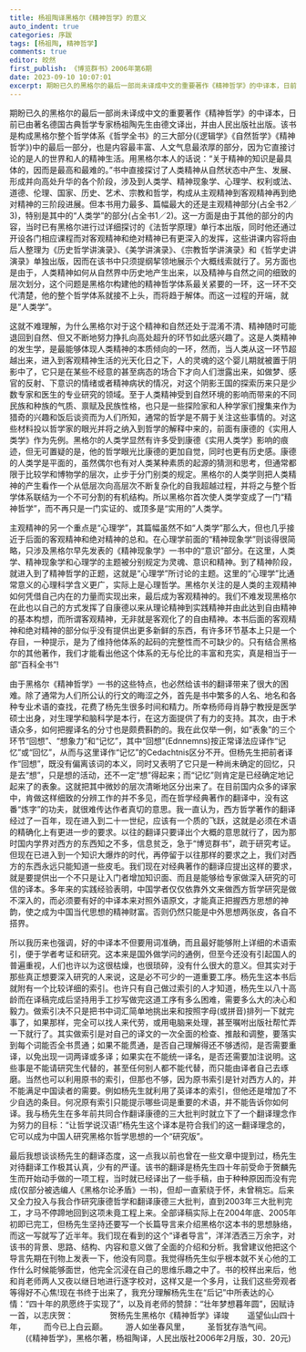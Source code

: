 ```yaml
---
title: 杨祖陶译黑格尔《精神哲学》的意义
auto_indent: true
categories: 序跋
tags: [杨祖陶, 精神哲学]
comments: true
editor: 皎然
first_publish: 《博览群书》2006年第6期
date: 2023-09-10 10:07:01
excerpt: 期盼已久的黑格尔的最后一部尚未译成中文的重要著作《精神哲学》的中译本，日前已由著名德国古典哲学专家杨祖陶先生由德文译出，并由人民出版社出版。该书是构成黑格尔整个哲学体系《哲学全书》的三大部分《逻辑学》《自然哲学》《精神哲学》中的最后一部分，也是内容最丰富、人文气息最浓厚的部分，因为它直接讨论的是人的世界和人的精神生活。
---
```

期盼已久的黑格尔的最后一部尚未译成中文的重要著作《精神哲学》的中译本，日前已由著名德国古典哲学专家杨祖陶先生由德文译出，并由人民出版社出版。该书是构成黑格尔整个哲学体系《哲学全书》的三大部分(《逻辑学》《自然哲学》《精神哲学》)中的最后一部分，也是内容最丰富、人文气息最浓厚的部分，因为它直接讨论的是人的世界和人的精神生活。用黑格尔本人的话说：“关于精神的知识是最具体的，因而是最高和最难的。”书中直接探讨了人类精神从自然状态中产生、发展、形成并向高处升华的各个阶段，涉及到人类学、精神现象学、心理学、权利或法、道德、伦理、国家、历史、艺术、宗教和哲学，构成从主观精神到客观精神再到绝对精神的三阶段进展。但本书用力最多、篇幅最大的还是主观精神部分(占全书2／3)，特别是其中的“人类学”的部分(占全书1／2)。这一方面是由于其他的部分的内容，当时已有黑格尔进行过详细探讨的《法哲学原理》单行本出版，同时他还通过开设各门相应课程而对客观精神和绝对精神已有更深入的发挥，这些讲课内容将由后人整理为《历史哲学讲演录》、《美学讲演录》、《宗教哲学讲演录》和《哲学史讲演录》单独出版，因而在该书中只须提纲挈领地展示个大概线索就行了。另方面也是由于，人类精神如何从自然界中历史地产生出来，以及精神与自然之间的细致的层次划分，这个问题是黑格尔构建他的精神哲学体系最关紧要的一环，这一环不交代清楚，他的整个哲学体系就接不上头，而将趋于解体。而这一过程的开端，就是“人类学”。

这就不难理解，为什么黑格尔对于这个精神和自然还处于混淆不清、精神随时可能退回到自然、但又不断地努力挣扎向高处超升的环节如此感兴趣了。这是人类精神的发生学，是最能够体现人类精神的本质倾向的一环，然而，当人类从这一环节超越出来，进入到客观精神生活的光天化日之下，人的灵魂的这个婴儿期就被置于阴影中了，它只是在某些不经意的甚至病态的场合下才向人们泄露出来，如做梦、感官的反射、下意识的情绪或者精神病状的情况，对这个阴影王国的探索历来只是少数专家和医生的专业研究的领域。至于人类精神受到自然环境的影响而带来的不同民族和种族的气质、禀赋及民族性格，也只是一些探险家和人种学家们搜集来作为猎奇的兴趣和饭后谈资而为人们所知，通常的哲学是不屑于关注这些事情的。对这些材料投以哲学家的眼光并将之纳入到哲学的解释中来的，前面有康德的《实用人类学》作为先例。黑格尔的人类学显然有许多受到康德《实用人类学》影响的痕迹，但无可置疑的是，他的哲学眼光比康德的更加自觉，同时也更有历史感。康德的人类学是平面的，虽然偶尔也有对人类某种素质的起源的猜测和思考，但通常都限于比较学和博物学的层次，止步于分门别类的规定。黑格尔的人类学则把人类精神的产生看作一个从低层次向高层次不断复杂化的自我超越过程，并将之与整个哲学体系联结为一个不可分割的有机结构。所以黑格尔首次使人类学变成了一门“精神哲学”，而不再只是一门实证的、或顶多是“实用的”人类学。

主观精神的另一个重点是“心理学”，其篇幅虽然不如“人类学”那么大，但也几乎接近于后面的客观精神和绝对精神的总和。在心理学前面的“精神现象学”则谈得很简略，只涉及黑格尔早先发表的《精神现象学》一书中的“意识”部分。在这里，人类学、精神现象学和心理学的主题被分别规定为灵魂、意识和精神。到了精神阶段，就进入到了精神哲学的正题，这就是“心理学”所讨论的主题。这里的“心理学”比通常意义的心理科学含义更广，实际上是心理哲学。黑格尔关注的是人类的主观精神如何凭借自己内在的力量而实现出来，最后成为客观精神的。我们不难发现黑格尔在此也以自己的方式发挥了自康德以来从理论精神到实践精神并由此达到自由精神的基本构想，而所谓客观精神，无非就是客观化了的自由精神。本书后面的客观精神和绝对精神的部分似乎没有提供出更多新鲜的东西，有许多环节基本上只是一个存目，一种提示，是为了维持他体系的起码的完整性而不可缺少的。只有结合黑格尔的其他著作，我们才能看出他这个体系的无与伦比的丰富和充实，真是相当于一部“百科全书”!

由于黑格尔《精神哲学》一书的这些特点，也必然给该书的翻译带来了很大的困难。除了通常为人们所公认的行文的晦涩之外，首先是书中繁多的人名、地名和各种专业术语的查找，花费了杨先生很多时间和精力。所幸杨师母肖静宁教授是医学硕士出身，对生理学和脑科学是本行，在这方面提供了有力的支持。其次，由于术语众多，如何把握译名的分寸也是颇费斟酌的。我在此仅举一例，如“表象”的三个环节“回想”、“想象力”和“记忆”，其中“回想”(Ednnemns)按正常译法应译作“记忆”或“回忆”，从而与这里译作“记忆”的Cedachtnis区分不开。但杨先生把前者译作“回想”，既没有偏离该词的本义，同时又表明了它只是一种尚未确定的回忆，只是去“想”，只是想的活动，还不一定“想”得起来；而“记忆”则肯定是已经确定地记起来了的表象。这就把其中微妙的层次清晰地区分出来了。在目前国内众多的译家中，肯做这样细致的分辨工作的并不多见，而在哲学经典著作的翻译中，没有这番“炼字”的功夫，就很难传达作者真切的意思。我一直认为，西方哲学著作的翻译经过了一百年，现在进入到二十一世纪，应该有一个质的飞跃，这就是必须在术语的精确化上有更进一步的要求。以往的翻译只要译出个大概的意思就行了，因为那时国内学界对西方的东西知之不多，信息贫乏，急于“博览群书”，疏于研究考证。但现在已进入到一个知识大爆炸的时代，再停留于以往那样的要求之上，我们对西方的东西永远只能知道一些皮毛。我们现在对经典著作的翻译应提出这样的要求，就是要提供出一个不只是让入门者增加知识面、而且是能够给专家做深入研究的可信的译本。多年来的实践经验表明，中国学者仅仅依靠外文来做西方哲学研究是做不深入的，而必须要有好的中译本来对照外语原文，才能真正把握西方思想的神韵，使之成为中国当代思想的精神财富。否则仍然只能是中外思想两张皮，各自不搭界。

所以我历来也强调，好的中译本不但要用词准确，而且最好能够附上详细的术语索引，便于学者考证和研究。这本来是国外做学问的通例，但至今还没有引起国人的普遍重视，人们也许以为这很枯燥，也很琐碎，没有什么很大的意义。但其实对于那些真正想要深入研究的人来说，这是必不可少的一道重要工序。杨先生这本书后就附有一个比较详细的索引。也许只有自己做过索引的人才知道，杨先生以八十高龄而在译稿完成后坚持用手工抄写做完这道工序有多么困难，需要多么大的决心和毅力。做索引决不只是把书中词汇简单地挑出来和按照字母(或拼音)排列一下就完事了，如果那样，完全可以找人来代劳，或用电脑来处理，甚至嘱咐出版社帮忙弄一下就行了。其实做索引是对自己的译文的一次全面的检查、推敲和调整，要落实到每个词能否全书贯通；如果不能贯通，是否自己理解得还不够透彻，是否需要重译，以免出现一词两译或多译；如果实在不能统一译名，是否还需要加注说明。这些事是不能请研究生代替的，甚至任何别人都不能代替，而只能由译者自己去琢磨。当然也可以利用原书的索引，但那也不够，因为原书索引是针对西方人的，并不能满足中国读者的需要。例如杨先生就利用了英译本的索引，但他还是增加了不少自选的条目。何况原有索引只能提示哪些词是重要的术语，并不能告诉你如何译。我与杨先生在多年前共同合作翻译康德的三大批判时就立下了一个翻译理念作为努力的目标：“让哲学说汉语!”杨先生这个译本是符合我们的这一翻译理念的，它可以成为中国人研究黑格尔哲学思想的一个“研究版”。

最后我想谈谈杨先生的翻译态度，这一点我以前也曾在一些文章中提到过，杨先生对待翻译工作极其认真，少有的严谨。该书的翻译是杨先生四十年前受命于贺麟先生而开始动手做的一项工程，当时就已经译出了一些手稿，由于种种原因而没有完成(仅部分被选编人《黑格尔论矛盾》一书)，但却一直萦绕于怀，未曾稍忘。后来又全力投入与我合作研究康德哲学和翻译康德三大批判，直到2003年三大批判完工，才马不停蹄地回到这项未竟工程上来。全部译稿实际上在2004年底、2005年初即已完工，但杨先生坚持还要写一个长篇导言来介绍黑格尔这本书的思想脉络，而这一写就写了近半年。我们现在看到的这个“译者导言”，洋洋洒洒三万余字，对该书的背景、思路、结构、内容和意义做了全面的介绍和分析。我曾建议他把这个导言先期在刊物上发表一下，他没有同意。我觉得杨先生似乎根本就不关心他的工作什么时候能够面世，他完全沉浸在自己的思维乐趣之中了。书的校样出来后，他和肖老师两人又夜以继日地进行逐字校对，这样又是一个多月，让我们这些旁观者等得好不心焦!现在书终于出来了，我充分理解杨先生在“后记”中所表达的心情：“四十年的夙愿终于实现了”，以及肖老师的赞辞：“壮年梦想暮年圆”，因赋诗一首，以志庆贺：
　　
　　贺杨先生黑格尔《精神哲学》译竣
　　遥望仙山四十年，
　　而今已上白云巅。
　　游人如坐春风里，
　　圣哲犹存浩气间。
　　(《精神哲学》，黑格尔著，杨祖陶译，人民出版社2006年2月版，30．20元)
